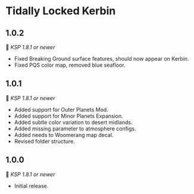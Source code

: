 # Tidally Locked Kerbin

## 1.0.2
:bookmark: *KSP 1.8.1  or newer*
* Fixed Breaking Ground surface features, should now appear on Kerbin.
* Fixed PQS color map, removed blue seafloor.

## 1.0.1
:bookmark: *KSP 1.8.1  or newer*
* Added support for Outer Planets Mod.
* Added support for Minor Planets Expansion.
* Added subtle color variation to desert midlands.
* Added missing parameter to atmosphere configs.
* Added needs to Woomerang map decal.
* Revised folder structure.
  
## 1.0.0
:bookmark: *KSP 1.8.1  or newer*
* Initial release.
